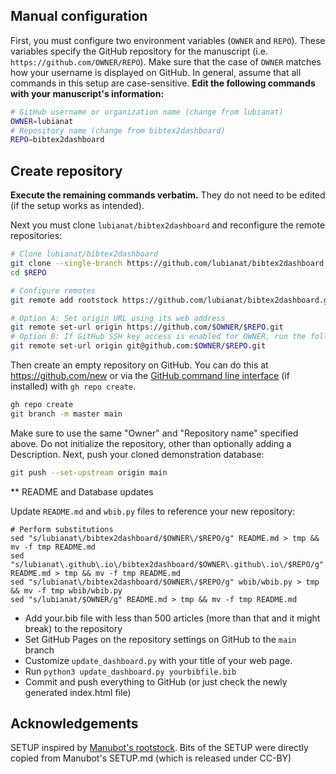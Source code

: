 
## Manual configuration


First, you must configure two environment variables (`OWNER` and `REPO`).
These variables specify the GitHub repository for the manuscript (i.e. `https://github.com/OWNER/REPO`).
Make sure that the case of `OWNER` matches how your username is displayed on GitHub.
In general, assume that all commands in this setup are case-sensitive.
**Edit the following commands with your manuscript's information:**

```sh
# GitHub username or organization name (change from lubianat)
OWNER=lubianat
# Repository name (change from bibtex2dashboard)
REPO=bibtex2dashboard
```
## Create repository

**Execute the remaining commands verbatim.**
They do not need to be edited (if the setup works as intended).

Next you must clone `lubianat/bibtex2dashboard` and reconfigure the remote repositories:

```sh
# Clone lubianat/bibtex2dashboard
git clone --single-branch https://github.com/lubianat/bibtex2dashboard.git $REPO
cd $REPO

# Configure remotes
git remote add rootstock https://github.com/lubianat/bibtex2dashboard.git

# Option A: Set origin URL using its web address
git remote set-url origin https://github.com/$OWNER/$REPO.git
# Option B: If GitHub SSH key access is enabled for OWNER, run the following command instead
git remote set-url origin git@github.com:$OWNER/$REPO.git
```

Then create an empty repository on GitHub. 
You can do this at <https://github.com/new> or via the [GitHub command line interface](https://github.com/cli/cli) (if installed) with `gh repo create`.

```sh
gh repo create
git branch -m master main
```

Make sure to use the same "Owner" and "Repository name" specified above.
Do not initialize the repository, other than optionally adding a Description.
Next, push your cloned demonstration database:

```sh
git push --set-upstream origin main
```
** README and Database updates

Update `README.md`  and `wbib.py` files to reference your new repository:

```shell
# Perform substitutions
sed "s/lubianat\/bibtex2dashboard/$OWNER\/$REPO/g" README.md > tmp && mv -f tmp README.md
sed "s/lubianat\.github\.io\/bibtex2dashboard/$OWNER\.github\.io\/$REPO/g" README.md > tmp && mv -f tmp README.md
sed "s/lubianat\/bibtex2dashboard/$OWNER\/$REPO/g" wbib/wbib.py > tmp && mv -f tmp wbib/wbib.py
sed "s/lubianat/$OWNER/g" README.md > tmp && mv -f tmp README.md
```

- Add your.bib file with less than 500 articles (more than that and it might break) to the repository 
- Set GitHub Pages on the repository settings on GitHub to the `main` branch 
- Customize `update_dashboard.py` with your title of your web page.
- Run `python3 update_dashboard.py yourbibfile.bib`
- Commit and push everything to GitHub (or just check the newly generated index.html file)

## Acknowledgements

SETUP inspired by [Manubot's rootstock](https://github.com/manubot/rootstock/edit/main/SETUP.md). 
Bits of the SETUP were directly copied from Manubot's SETUP.md (which is released under CC-BY)
